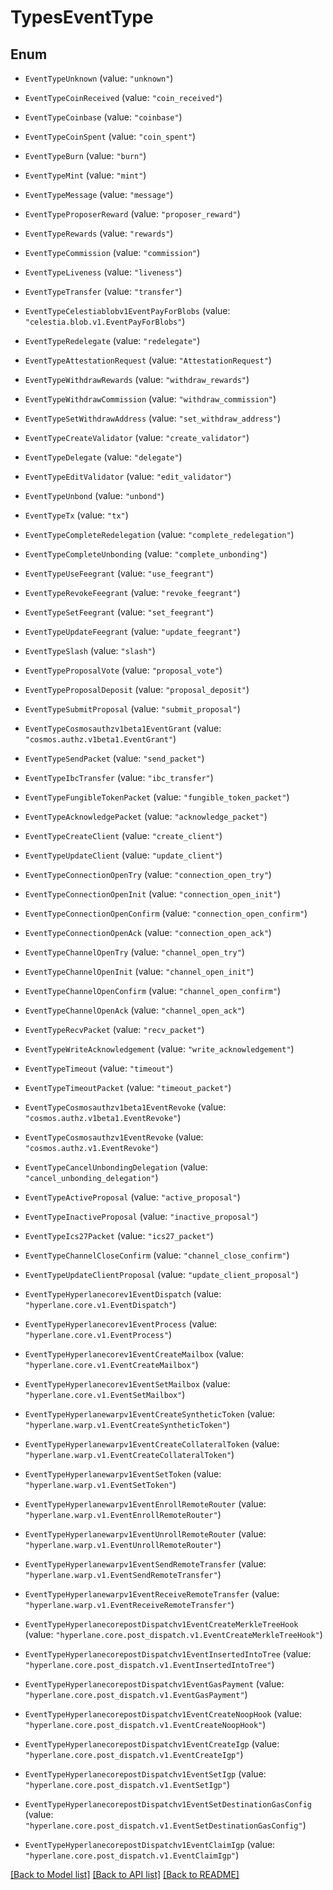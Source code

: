 # TypesEventType

## Enum


* `EventTypeUnknown` (value: `"unknown"`)

* `EventTypeCoinReceived` (value: `"coin_received"`)

* `EventTypeCoinbase` (value: `"coinbase"`)

* `EventTypeCoinSpent` (value: `"coin_spent"`)

* `EventTypeBurn` (value: `"burn"`)

* `EventTypeMint` (value: `"mint"`)

* `EventTypeMessage` (value: `"message"`)

* `EventTypeProposerReward` (value: `"proposer_reward"`)

* `EventTypeRewards` (value: `"rewards"`)

* `EventTypeCommission` (value: `"commission"`)

* `EventTypeLiveness` (value: `"liveness"`)

* `EventTypeTransfer` (value: `"transfer"`)

* `EventTypeCelestiablobv1EventPayForBlobs` (value: `"celestia.blob.v1.EventPayForBlobs"`)

* `EventTypeRedelegate` (value: `"redelegate"`)

* `EventTypeAttestationRequest` (value: `"AttestationRequest"`)

* `EventTypeWithdrawRewards` (value: `"withdraw_rewards"`)

* `EventTypeWithdrawCommission` (value: `"withdraw_commission"`)

* `EventTypeSetWithdrawAddress` (value: `"set_withdraw_address"`)

* `EventTypeCreateValidator` (value: `"create_validator"`)

* `EventTypeDelegate` (value: `"delegate"`)

* `EventTypeEditValidator` (value: `"edit_validator"`)

* `EventTypeUnbond` (value: `"unbond"`)

* `EventTypeTx` (value: `"tx"`)

* `EventTypeCompleteRedelegation` (value: `"complete_redelegation"`)

* `EventTypeCompleteUnbonding` (value: `"complete_unbonding"`)

* `EventTypeUseFeegrant` (value: `"use_feegrant"`)

* `EventTypeRevokeFeegrant` (value: `"revoke_feegrant"`)

* `EventTypeSetFeegrant` (value: `"set_feegrant"`)

* `EventTypeUpdateFeegrant` (value: `"update_feegrant"`)

* `EventTypeSlash` (value: `"slash"`)

* `EventTypeProposalVote` (value: `"proposal_vote"`)

* `EventTypeProposalDeposit` (value: `"proposal_deposit"`)

* `EventTypeSubmitProposal` (value: `"submit_proposal"`)

* `EventTypeCosmosauthzv1beta1EventGrant` (value: `"cosmos.authz.v1beta1.EventGrant"`)

* `EventTypeSendPacket` (value: `"send_packet"`)

* `EventTypeIbcTransfer` (value: `"ibc_transfer"`)

* `EventTypeFungibleTokenPacket` (value: `"fungible_token_packet"`)

* `EventTypeAcknowledgePacket` (value: `"acknowledge_packet"`)

* `EventTypeCreateClient` (value: `"create_client"`)

* `EventTypeUpdateClient` (value: `"update_client"`)

* `EventTypeConnectionOpenTry` (value: `"connection_open_try"`)

* `EventTypeConnectionOpenInit` (value: `"connection_open_init"`)

* `EventTypeConnectionOpenConfirm` (value: `"connection_open_confirm"`)

* `EventTypeConnectionOpenAck` (value: `"connection_open_ack"`)

* `EventTypeChannelOpenTry` (value: `"channel_open_try"`)

* `EventTypeChannelOpenInit` (value: `"channel_open_init"`)

* `EventTypeChannelOpenConfirm` (value: `"channel_open_confirm"`)

* `EventTypeChannelOpenAck` (value: `"channel_open_ack"`)

* `EventTypeRecvPacket` (value: `"recv_packet"`)

* `EventTypeWriteAcknowledgement` (value: `"write_acknowledgement"`)

* `EventTypeTimeout` (value: `"timeout"`)

* `EventTypeTimeoutPacket` (value: `"timeout_packet"`)

* `EventTypeCosmosauthzv1beta1EventRevoke` (value: `"cosmos.authz.v1beta1.EventRevoke"`)

* `EventTypeCosmosauthzv1EventRevoke` (value: `"cosmos.authz.v1.EventRevoke"`)

* `EventTypeCancelUnbondingDelegation` (value: `"cancel_unbonding_delegation"`)

* `EventTypeActiveProposal` (value: `"active_proposal"`)

* `EventTypeInactiveProposal` (value: `"inactive_proposal"`)

* `EventTypeIcs27Packet` (value: `"ics27_packet"`)

* `EventTypeChannelCloseConfirm` (value: `"channel_close_confirm"`)

* `EventTypeUpdateClientProposal` (value: `"update_client_proposal"`)

* `EventTypeHyperlanecorev1EventDispatch` (value: `"hyperlane.core.v1.EventDispatch"`)

* `EventTypeHyperlanecorev1EventProcess` (value: `"hyperlane.core.v1.EventProcess"`)

* `EventTypeHyperlanecorev1EventCreateMailbox` (value: `"hyperlane.core.v1.EventCreateMailbox"`)

* `EventTypeHyperlanecorev1EventSetMailbox` (value: `"hyperlane.core.v1.EventSetMailbox"`)

* `EventTypeHyperlanewarpv1EventCreateSyntheticToken` (value: `"hyperlane.warp.v1.EventCreateSyntheticToken"`)

* `EventTypeHyperlanewarpv1EventCreateCollateralToken` (value: `"hyperlane.warp.v1.EventCreateCollateralToken"`)

* `EventTypeHyperlanewarpv1EventSetToken` (value: `"hyperlane.warp.v1.EventSetToken"`)

* `EventTypeHyperlanewarpv1EventEnrollRemoteRouter` (value: `"hyperlane.warp.v1.EventEnrollRemoteRouter"`)

* `EventTypeHyperlanewarpv1EventUnrollRemoteRouter` (value: `"hyperlane.warp.v1.EventUnrollRemoteRouter"`)

* `EventTypeHyperlanewarpv1EventSendRemoteTransfer` (value: `"hyperlane.warp.v1.EventSendRemoteTransfer"`)

* `EventTypeHyperlanewarpv1EventReceiveRemoteTransfer` (value: `"hyperlane.warp.v1.EventReceiveRemoteTransfer"`)

* `EventTypeHyperlanecorepostDispatchv1EventCreateMerkleTreeHook` (value: `"hyperlane.core.post_dispatch.v1.EventCreateMerkleTreeHook"`)

* `EventTypeHyperlanecorepostDispatchv1EventInsertedIntoTree` (value: `"hyperlane.core.post_dispatch.v1.EventInsertedIntoTree"`)

* `EventTypeHyperlanecorepostDispatchv1EventGasPayment` (value: `"hyperlane.core.post_dispatch.v1.EventGasPayment"`)

* `EventTypeHyperlanecorepostDispatchv1EventCreateNoopHook` (value: `"hyperlane.core.post_dispatch.v1.EventCreateNoopHook"`)

* `EventTypeHyperlanecorepostDispatchv1EventCreateIgp` (value: `"hyperlane.core.post_dispatch.v1.EventCreateIgp"`)

* `EventTypeHyperlanecorepostDispatchv1EventSetIgp` (value: `"hyperlane.core.post_dispatch.v1.EventSetIgp"`)

* `EventTypeHyperlanecorepostDispatchv1EventSetDestinationGasConfig` (value: `"hyperlane.core.post_dispatch.v1.EventSetDestinationGasConfig"`)

* `EventTypeHyperlanecorepostDispatchv1EventClaimIgp` (value: `"hyperlane.core.post_dispatch.v1.EventClaimIgp"`)


[[Back to Model list]](../README.md#documentation-for-models) [[Back to API list]](../README.md#documentation-for-api-endpoints) [[Back to README]](../README.md)


